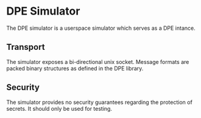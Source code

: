 # DPE Simulator

The DPE simulator is a userspace simulator which serves as a DPE intance.

## Transport

The simulator exposes a bi-directional unix socket. Message formats are packed
binary structures as defined in the DPE library.

## Security

The simulator provides no security guarantees regarding the protection of
secrets. It should only be used for testing.
